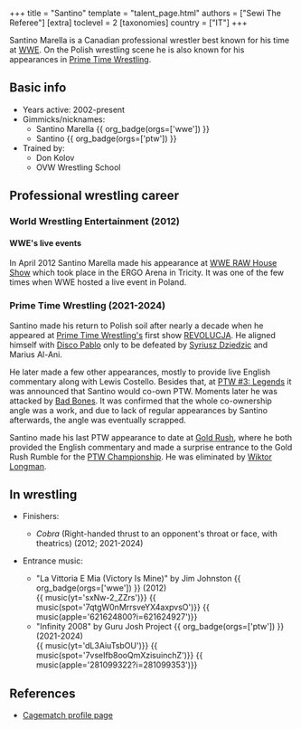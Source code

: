 +++
title = "Santino"
template = "talent_page.html"
authors = ["Sewi The Referee"]
[extra]
toclevel = 2
[taxonomies]
country = ["IT"]
+++

Santino Marella is a Canadian professional wrestler best known for his time at [WWE](@/o/wwe.md). On the Polish wrestling scene he is also known for his appearances in [Prime Time Wrestling](@/o/ptw.md).

## Basic info

* Years active: 2002-present
* Gimmicks/nicknames:
  - Santino Marella {{ org_badge(orgs=['wwe']) }}
  - Santino {{ org_badge(orgs=['ptw']) }}
* Trained by:
  - Don Kolov
  - OVW Wrestling School
 
## Professional wrestling career

### World Wrestling Entertainment (2012)

#### WWE's live events

In April 2012 Santino Marella made his appearance at [WWE RAW House Show](@/e/wwe/2012-04-12-wwe-raw-house-show.md) which took place in the ERGO Arena in Tricity. It was one of the few times when WWE hosted a live event in Poland.

### Prime Time Wrestling (2021-2024)

Santino made his return to Polish soil after nearly a decade when he appeared at [Prime Time Wrestling's](@/o/ptw.md) first show [REVOLUCJA](@/e/ptw/2021-10-09-ptw-1-revolucja.md). He aligned himself with [Disco Pablo](@/w/disco-pablo.md) only to be defeated by [Syriusz Dziedzic](@/w/dziedzic.md) and Marius Al-Ani.

He later made a few other appearances, mostly to provide live English commentary along with Lewis Costello. Besides that, at [PTW #3: Legends](@/e/ptw/2022-11-26-ptw-3-legends.md) it was announced that Santino would co-own PTW. Moments later he was attacked by [Bad Bones](@/w/bad-bones.md). It was confirmed that the whole co-ownership angle was a work, and due to lack of regular appearances by Santino afterwards, the angle was eventually scrapped.

Santino made his last PTW appearance to date at [Gold Rush](@/e/ptw/2024-02-03-ptw-5-gold-rush.md), where he both provided the English commentary and made a surprise entrance to the Gold Rush Rumble for the [PTW Championship](@/c/ptw-championship.md). He was eliminated by [Wiktor Longman](@/w/wiktor-longman.md).

## In wrestling

* Finishers:
  - _Cobra_ (Right-handed thrust to an opponent's throat or face, with theatrics) (2012; 2021-2024)
 
* Entrance music:
  - "La Vittoria E Mia (Victory Is Mine)" by Jim Johnston
 {{ org_badge(orgs=['wwe']) }} (2012) <br>
 {{ music(yt='sxNw-2_ZZrs')}}
 {{ music(spot='7qtgW0nMrrsveYX4axpvsO')}}
 {{ music(apple='621624800?i=621624927')}}
  - "Infinity 2008" by Guru Josh Project
 {{ org_badge(orgs=['ptw']) }} (2021-2024) <br>
 {{ music(yt='dL3AiuTsbOU')}}
 {{ music(spot='7vseIfb8ooQmXzisuinchZ')}}
 {{ music(apple='281099322?i=281099353')}}
  
## References

* [Cagematch profile page](https://www.cagematch.net/?id=2&nr=3689)
